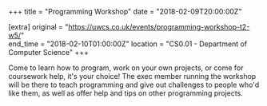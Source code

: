 +++
title = "Programming Workshop"
date = "2018-02-09T20:00:00Z"

[extra]
original = "https://uwcs.co.uk/events/programming-workshop-t2-w5/"    
end_time = "2018-02-10T01:00:00Z"
location = "CS0.01 - Department of Computer Science"
+++

Come to learn how to program, work on your own projects, or come for coursework help, it's your choice\! The exec member running the workshop will be there to teach programming and give out challenges to people who'd like them, as well as offer help and tips on other programming projects.

